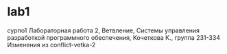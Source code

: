 # lab1
сурпо1
Лабораторная работа 2, Ветвление, Системы управления разработкой программного обеспечения, Кочеткова К., группа 231-334
Изменения из conflict-vetka-2 
 
 